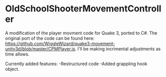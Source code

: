 # OldSchoolShooterMovementController
 A modification of the player movment code for Quake 3, ported to C#. The original port of the code can be found here: https://github.com/WiggleWizard/quake3-movement-unity3d/blob/master/CPMPlayer.js. 
 I'll be making incrimental adjustments as time allows.
 
 Currently added features: 
 -Restructured code
 -Added grappling hook object. 
